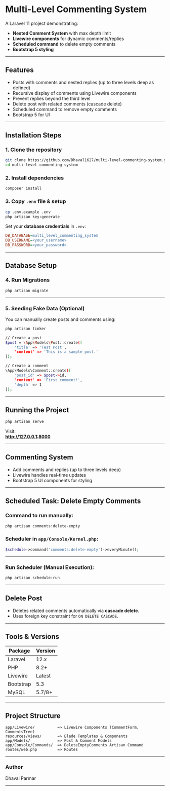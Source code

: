 # Multi-Level Commenting System

A Laravel 11 project demonstrating:

- **Nested Comment System** with max depth limit
- **Livewire components** for dynamic comments/replies
- **Scheduled command** to delete empty comments
- **Bootstrap 5 styling**

---

## Features

- Posts with comments and nested replies (up to three levels deep as defined)
- Recursive display of comments using Livewire components
- Prevent replies beyond the third level
- Delete post with related comments (cascade delete)
- Scheduled command to remove empty comments
- Bootstrap 5 for UI

---

## Installation Steps

### 1. Clone the repository

```bash
git clone https://github.com/Dhaval1627/multi-level-commenting-system.git
cd multi-level-commenting-system
```

### 2. Install dependencies

```bash
composer install
```

### 3. Copy `.env` file & setup

```bash
cp .env.example .env
php artisan key:generate
```

Set your **database credentials** in `.env`:

```ini
DB_DATABASE=multi_level_commenting_system
DB_USERNAME=<your_username>
DB_PASSWORD=<your_password>
```

---

## Database Setup

### 4. Run Migrations

```bash
php artisan migrate
```

---

### 5. Seeding Fake Data (Optional)

You can manually create posts and comments using:

```bash
php artisan tinker

// Create a post
$post = \App\Models\Post::create([
    'title' => 'Test Post',
    'content' => 'This is a sample post.'
]);

// Create a comment
\App\Models\Comment::create([
    'post_id' => $post->id,
    'content' => 'First comment!',
    'depth' => 1
]);
```

---

## Running the Project

```bash
php artisan serve
```

Visit:  
**http://127.0.0.1:8000**

---

## Commenting System

- Add comments and replies (up to three levels deep)
- Livewire handles real-time updates
- Bootstrap 5 UI components for styling

---

## Scheduled Task: Delete Empty Comments

### Command to run manually:

```bash
php artisan comments:delete-empty
```

### Scheduler in `app/Console/Kernel.php`:

```php
$schedule->command('comments:delete-empty')->everyMinute();
```

---

### Run Scheduler (Manual Execution):

```bash
php artisan schedule:run
```

---

## Delete Post

- Deletes related comments automatically via **cascade delete**.
- Uses foreign key constraint for `ON DELETE CASCADE`.

---

## Tools & Versions

| Package   | Version |
|-----------|---------|
| Laravel   | 12.x    |
| PHP       | 8.2+    |
| Livewire  | Latest  |
| Bootstrap | 5.3     |
| MySQL     | 5.7/8+  |

---

## Project Structure

```
app/Livewire/          => Livewire Components (CommentForm, CommentsTree)
resources/views/       => Blade Templates & Components
app/Models/            => Post & Comment Models
app/Console/Commands/  => DeleteEmptyComments Artisan Command
routes/web.php         => Routes
```

---

### Author

Dhaval Parmar

---
